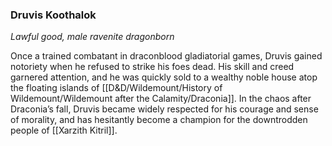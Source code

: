### Druvis Koothalok

_Lawful good, male ravenite dragonborn_

Once a trained combatant in draconblood gladiatorial games, Druvis gained notoriety when he refused to strike his foes dead. His skill and creed garnered attention, and he was quickly sold to a wealthy noble house atop the floating islands of [[D&D/Wildemount/History of Wildemount/Wildemount after the Calamity/Draconia]]. In the chaos after Draconia’s fall, Druvis became widely respected for his courage and sense of morality, and has hesitantly become a champion for the downtrodden people of [[Xarzith Kitril]].